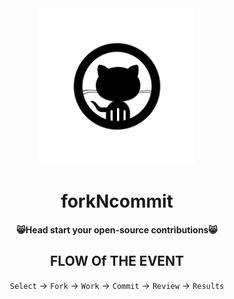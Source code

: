 <div align="center" id="top"> 
  <img src="https://github.com/forkNcommit2021/forkNcommit2021/blob/main/WhatsApp%20Image%202021-03-14%20at%2012.55.05.jpeg"  width="250" height="250"/>

<h1 align="center">forkNcommit</h1>

<h4 align="center">
	😸Head start your open-source contributions😸
</h4>

<h2 align="center">
FLOW Of THE EVENT
</h2>

`Select` -> `Fork` -> `Work` -> `Commit` -> `Review` -> `Results` 



